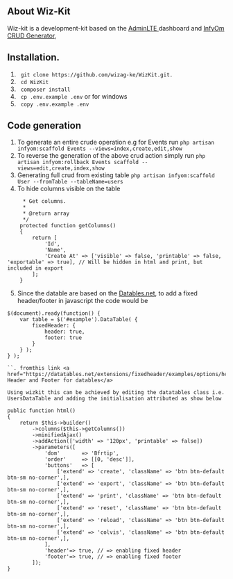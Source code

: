 
## About Wiz-Kit 

Wiz-kit is a development-kit based on the <a href='https://adminlte.io/'>AdminLTE </a>dashboard and <a href='http://labs.infyom.com/laravelgenerator/'>InfyOm CRUD Generator</a>, 

## Installation.
1. ` git clone https://github.com/wizag-ke/WizKit.git.`
2. ` cd WizKit`
3. ` composer install`
4. ` cp .env.example .env` or for windows
5. ` copy .env.example .env`

## Code generation
1. To generate an entire crude operation e.g for Events run
`php artisan infyom:scaffold Events --views=index,create,edit,show
`
2. To reverse the generation of the above crud action simply run 
`php artisan infyom:rollback Events scaffold --views=edit,create,index,show`
3. Generating full crud from existing table 
`php artisan infyom:scaffold User --fromTable --tableName=users`
4. To hide columns visible on the table 
```
     * Get columns.
     *
     * @return array
     */
    protected function getColumns()
    {
        return [
            'Id',
            'Name',
            'Create At' => ['visible' => false, 'printable' => false, 'exportable' => true], // Will be hidden in html and print, but included in export
        ];
    }
 ```
 5. Since the datable are based on the <a href='https://datatables.net/'>Datables.net</a>, to add a fixed header/footer in javascript the code would be
 
 ```
 $(document).ready(function() {
     var table = $('#example').DataTable( {
         fixedHeader: {
             header: true,
             footer: true
         }
     } );
 } );

 ``. fromthis link <a href="https://datatables.net/extensions/fixedheader/examples/options/header_footer.html">Fixed Header and Footer for datables</a>
 
 Using wizkit this can be achieved by editing the datatables class i.e. UsersDataTable and adding the initialisation attributed as show below
 
 ```
    public function html()
    {
        return $this->builder()
            ->columns($this->getColumns())
            ->minifiedAjax()
            ->addAction(['width' => '120px', 'printable' => false])
            ->parameters([
                'dom'       => 'Bfrtip',
                'order'     => [[0, 'desc']],
                'buttons'   => [
                    ['extend' => 'create', 'className' => 'btn btn-default btn-sm no-corner',],
                    ['extend' => 'export', 'className' => 'btn btn-default btn-sm no-corner',],
                    ['extend' => 'print', 'className' => 'btn btn-default btn-sm no-corner',],
                    ['extend' => 'reset', 'className' => 'btn btn-default btn-sm no-corner',],
                    ['extend' => 'reload', 'className' => 'btn btn-default btn-sm no-corner',],
                    ['extend' => 'colvis', 'className' => 'btn btn-default btn-sm no-corner',],
                ],
                'header'=> true, // => enabling fixed header
                'footer'=> true, // => enabling fixed footer
            ]);
    }
```